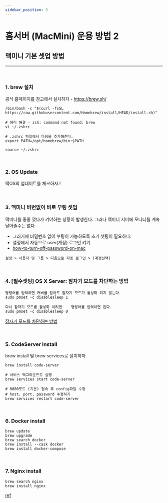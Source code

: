 ```yaml
---
sidebar_position: 3
---
```


# 홈서버 (MacMini) 운용 방법 2

<head>
  <meta name="keywords" content="Mac Server, 맥미니 서버, 운용"/>
</head>

## 맥미니 기본 셋업 방법

---

<br/>

### 1. brew 설치

공식 홈페이지를 참고해서 설치하자 - https://brew.sh/ 

```
/bin/bash -c "$(curl -fsSL https://raw.githubusercontent.com/Homebrew/install/HEAD/install.sh)"

# 애러 해결 - zsh: command not found: brew
vi ~/.zshrc

# .zshrc 파일에서 다음을 추가해준다.
export PATH=/opt/homebrew/bin:$PATH

source ~/.zshrc
```

<br/>

### 2. OS Update

맥OS의 업데이트를 체크하자.!

<br/>

### 3. 맥미니 비번없이 바로 부팅 셋업

맥미니를 종종 껐다가 켜야하는 상황이 발생한다. 그러나 맥미니 서버에 모니터를 계속 달아줄수는 없다. 
- 그러기에 비밀번호 없이 부팅이 가능하도록 초기 셋팅이 필요하다.    
- 설정에서 자동으로 user(계정) 로그인 켜기  
- [how-to-turn-off-password-on-mac](https://www.fonedog.com/ko/powermymac/how-to-turn-off-password-on-mac.html)

```
설정 > 사용자 및 그룹 > 다음으로 자동 로그인 > (계정선택)
```

<br/>

### 4. [필수셋팅] OS X Server: 잠자기 모드를 차단하는 방법

```
명령어를 입력하면 커버를 닫아도 잠자기 모드가 활성화 되지 않는다.
sudo pmset -c disablesleep 1  

다시 잠자기 모드를 활성화 하려면    명령어를 입력하면 된다.
sudo pmset -c disablesleep 0
```

[잠자기 모드를 차단하는 방법](https://support.apple.com/ko-kr/HT200106)

<br/>

### 5. CodeServer install

brew install 및 brew services로 설치하자.

```
brew install code-server

# 서비스 백그라운드로 실행
brew services start code-server

# 8080포트 (기본) 접속 후 config파일 수정 
# host, port, password 수정하기  
brew services restart code-server
```
<br/>

### 6. Docker install 

```
brew update
brew upgrade
brew search docker
brew install --cask docker
brew install docker-compose
```
<br/>

### 7. Nginx install 

```
brew search nginx
brew install nginx
```

[ref](https://codewagon.tistory.com/2)

